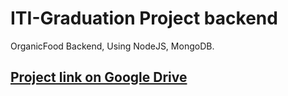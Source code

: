# ITI-Graduation Project backend
OrganicFood Backend, Using NodeJS, MongoDB.
## [Project link on Google Drive](https://drive.google.com/drive/folders/15rtwEEp5dW64PIdX9Uq75eJ6SYfc3COK)

